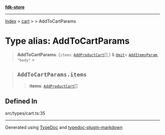 [**fdk-store**](../../../README.md)
***

[Index](../../../API.md) > [cart](../../README.md) > [<internal>](../README.md) > AddToCartParams

# Type alias: AddToCartParams

> **AddToCartParams**: \{`items`: [`AddProductCart`](type-alias.AddProductCart.md)[];} & [`Omit`](type-alias.Omit.md)\< [`AddItemsParam`](type-alias.AddItemsParam.md), `"body"` \>

> ## `AddToCartParams.items`
>
> > **items**: [`AddProductCart`](type-alias.AddProductCart.md)[]
>
>

## Defined In

src/types/cart.ts:35

***
Generated using [TypeDoc](https://typedoc.org/) and [typedoc-plugin-markdown](https://www.npmjs.com/package/typedoc-plugin-markdown)
